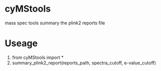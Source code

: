 # cyMStools
mass spec tools
summary the plink2 reports file
# Useage 
1. from cyMStools import *
2. summary_plink2_report(reports_path, spectra_cutoff, e-value_cutoff)
